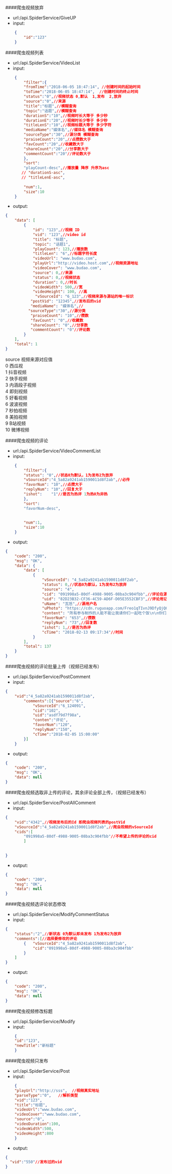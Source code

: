 ####爬虫视频放弃
- url:/api.SpiderService/GiveUP
- input:
```json
    {
    	"id":"123"
    }
```

####爬虫视频列表

- url:/api.SpiderService/VideoList
- input:
```json
    {
    	"filter":{
    	"fromTime":"2018-06-05 18:47:14", //创建时间的起始时间
    	"toTime":"2018-06-05 18:47:14",  //创建时间的终止时间
    	"status":"0",//视频状态 0,默认  1,发布  2,放弃
    	"source":"0",//来源
    	"title":"标题",//模糊查询
    	"topic":"话题",//模糊查询
    	"durationS":"10",//视频时长大等于 多少秒
        "durationE":"20",//视频时长少等于 多少秒
        "titleLenS":"10",//视频标题大等于 多少字符
        "mediaName":"媒体名",//媒体名 模糊查询
        "sourceType":"30",//源分类 模糊查询
        "praiseCount":"20",//点攒数大于
        "favCount":"20",//收藏数大于
        "shareCount":"20",//分享数大于
        "commentCount":"20"//评论数大于
        },
        "sort":
        "playCount-desc",//播放量 降序 升序为asc
       // "durationS-asc",
       // "titleLenE-asc",
        
    	"num":1,
    	"size":10
    }
```
- output:
```json
{
    "data": [
        {
            "id": "123",//视频 ID
            "vid": "123",//video id 
            "title": "标题",
            "topic": "话题1",
            "playCount": 123,//播放数
            "titleLen": "6",//标题字符长度
            "videoUrl": "www.budao.com",
            "playUrl":"http://video.host.com",//视频资源地址
            "videoCover": "www.budao.com",
            "source": 0,//来源
            "status": 0,//视频状态
            "duration": 0,//时长
            "videoWidth": 500,//宽
            "videoHeight": 100, //高
             "vSourceId": "6_123",//视频来源与源站的唯一标识
           "postVid": "12345",//发布后的vid
           "mediaName": "媒体名",//
          "sourceType":"30",//源分类
           "praiseCount": "10",//攒数
           "favCount": "0",//收藏数
           "shareCount": "0",//分享数
           "commentCount": "0"//评论数
        }
    ],
    "total": 1
}
```
source 视频来源对应值<br>
0 西瓜视<br>
1 抖音视频<br>
2 快手视频<br>
3 内涵段子视频<br>
4 即刻视频<br>
5 好看视频<br>
6 波波视频<br>
7 秒拍视频<br>
8 美拍视频<br>
9 B站视频<br>
10 微博视频<br>


####爬虫视频的评论

- url:/api.SpiderService/VideoCommentList
- input:
```json
    {
    	"filter":{
    	"status": "0",//状态0为默认，1为发布2为放弃
        "vSourceId":"4_5a82a9241ab1590011d8f2ab",//必传
        "favorNum": "10",//点攒大于
        "replyNum": "10",//回复大于
        "ishot":    "1"//是否为热评 1为热0为非热
        },
        "sort":
        "favorNum-desc",
       
        
    	"num":1,
    	"size":10
    }
```
- output:
```json
{
    "code": "200",
    "msg": "OK",
    "data": {
        "data": [
            {
                "vSourceId": "4_5a82a9241ab1590011d8f2ab",
                "status": 0,//状态0为默认，1为发布2为放弃
                "source": "4",
                "cid": "091998a5-80df-4988-9005-08ba3c904fbb",//评论在源站的ID
                "uid": "82D23B32-CF36-4C59-AD6F-D05E3552CBF3",//评论用记在源站的用户id
                "uName": "瓦恁",//源用户名
                "uPhoto": "https://cdn.ruguoapp.com/Freo1qTIvnJ9DfyQjQGjZ3FUgGO7?imageView2/0/w/120/h/120/q/100!",
                "content": "所有参与制作的人能不能让我请你们一起吃个饭\n\n你们真的nb",//评论内容
                "favorNum": "653",//攒数
                "replyNum": "73",//回复数
                "ishot": 1,//是否为热评
                "cTime": "2018-02-13 09:17:34"//时间
            }
        ],
        "total": 137
    }
}
```
####爬虫视频的评论批量上传（视频已经发布）

- url:/api.SpiderService/PostComment
- input:
```json
{
	"vid":"4_5a82a9241ab1590011d8f2ab",
		"comments":[{"source":"6",
			"vSourceId":"6_124091",
			"cid":"102",
			"uid":"asdf79d7f98a",
			"conten":"评论",
			"favorNum":"120",
			"replyNum":"150",
			"cTime":"2018-02-05 15:00:00"
		}]
	}
```
- output:
```json
{
    "code": "200",
    "msg": "OK",
    "data": null
}
```
####爬虫视频选取非上传的评论，其余评论全部上传，（视频已经发布）

- url:/api.SpiderService/PostAllComment
- input:
```json
{
	"vid":"4342",//视频发布后的Id 即爬虫视频列表的postVid
	"vSourceId":"4_5a82a9241ab1590011d8f2ab",//爬虫视频的vSourceId
	"cids":[
		"091998a5-80df-4988-9005-08ba3c904fbb"//不希望上传的评论的cid
		]
	
	
}
```
- output:
```json
{
    "code": "200",
    "msg": "OK",
    "data": null
}
```
####爬虫视频选评论状态修改

- url:/api.SpiderService/ModifyCommentStatus
- input:
```json
{
	"status":"2",//新状态 0为默认即未发布 1为发布2为放弃
	"comments":[//选择要修改的评论
		{	"vSourceId":"4_5a82a9241ab1590011d8f2ab",
			"cid":"091998a5-80df-4988-9005-08ba3c904fbb"
		}	
	]	
}
```
- output:
```json
{
    "code": "200",
    "msg": "OK",
    "data": null
}
```



####爬虫视频修改标题

- url:/api.SpiderService/Modify
- input:
```json
    {
    "id":"123",
    "newTitle":"新标题"
    }
```
####爬虫视频只发布

- url:/api.SpiderService/Post
- input:
```json
    {
    "playUrl":"http://sss",  //视频真实地址
    "parseType":"0",   //解析类型
    "vid":"123",
    "title":"标题",
    "videoUrl":"www.budao.com",
    "videoCover":"www.budao.com",
    "source":"0",
    "videoDuration":100,
    "videoWidth":500,
    "videoHeight":800
    }
```
- output:
```json
{
  "vid":"550"//发布过的vid
}
```




























